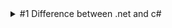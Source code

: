 <details>

<summary>#1 Difference between .net and c#</summary>


> .Net is a framework and c# is a programming language

> C# is composed of syntaxes, grammars, semantics, etc.

> .Net is collection of libraries and it has runtime

</details>
